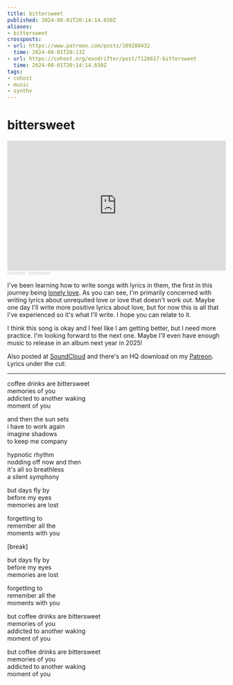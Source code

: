 ```yaml
---
title: bittersweet
published: 2024-08-01T20:14:14.650Z
aliases:
- bittersweet
crossposts:
- url: https://www.patreon.com/posts/109280432
  time: 2024-08-01T20:13Z
- url: https://cohost.org/exodrifter/post/7126617-bittersweet
  time: 2024-08-01T20:14:14.650Z
tags:
- cohost
- music
- synthv
---
```


# bittersweet

<iframe width="100%" height="300" scrolling="no" frameborder="no" src="https://w.soundcloud.com/player/?url=https%3A//api.soundcloud.com/tracks/1886756244&color=%23ff5500&auto_play=false&hide_related=false&show_comments=true&show_user=true&show_reposts=false&show_teaser=true&visual=true"></iframe><div style="font-size: 10px; color: #cccccc;line-break: anywhere;word-break: normal;overflow: hidden;white-space: nowrap;text-overflow: ellipsis; font-family: Interstate,Lucida Grande,Lucida Sans Unicode,Lucida Sans,Garuda,Verdana,Tahoma,sans-serif;font-weight: 100;"><a href="https://soundcloud.com/exodrifter" title="exodrifter" target="_blank" style="color: #cccccc; text-decoration: none;">exodrifter</a> · <a href="https://soundcloud.com/exodrifter/bittersweet" title="bittersweet" target="_blank" style="color: #cccccc; text-decoration: none;">bittersweet</a></div>

I've been learning how to write songs with lyrics in them, the first in this journey being [lonely love](20240305.md). As you can see, I'm primarily concerned with writing lyrics about unrequited love or love that doesn't work out. Maybe one day I'll write more positive lyrics about love, but for now this is all that I've experienced so it's what I'll write. I hope you can relate to it.

I think this song is okay and I feel like I am getting better, but I need more practice. I'm looking forward to the next one. Maybe I'll even have enough music to release in an album next year in 2025!

Also posted at [SoundCloud](https://soundcloud.com/exodrifter/bittersweet) and there's an HQ download on my [Patreon](https://www.patreon.com/posts/109280432). Lyrics under the cut:

---

coffee drinks are bittersweet<br/>
memories of you<br/>
addicted to another waking<br/>
moment of you<br/>

and then the sun sets<br/>
i have to work again<br/>
imagine shadows<br/>
to keep me company<br/>

hypnotic rhythm<br/>
nodding off now and then<br/>
it's all so breathless<br/>
a silent symphony<br/>

but days fly by<br/>
before my eyes<br/>
memories are lost<br/>

forgetting to<br/>
remember all the<br/>
moments with you<br/>

\[break\]

but days fly by<br/>
before my eyes<br/>
memories are lost<br/>

forgetting to<br/>
remember all the<br/>
moments with you<br/>

but coffee drinks are bittersweet<br/>
memories of you<br/>
addicted to another waking<br/>
moment of you<br/>

but coffee drinks are bittersweet<br/>
memories of you<br/>
addicted to another waking<br/>
moment of you<br/>
